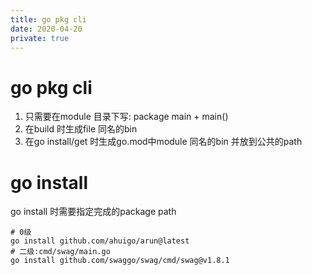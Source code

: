 ```yaml
---
title: go pkg cli
date: 2020-04-20
private: true
---
```

# go pkg cli
1. 只需要在module 目录下写: package main + main() 
2. 在build 时生成file 同名的bin
2. 在go install/get  时生成go.mod中module 同名的bin 并放到公共的path

# go install
go install 时需要指定完成的package path

    # 0级
    go install github.com/ahuigo/arun@latest
    # 二级:cmd/swag/main.go
    go install github.com/swaggo/swag/cmd/swag@v1.8.1

